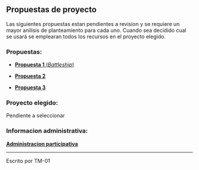 
## Propuestas de proyecto
Las siguientes propuestas estan pendientes a revision y se requiere un mayor anilisis de planteamiento para cada uno. Cuando sea decidido cual se usará se emplearan todos los recursos en el proyecto elegido.

### Propuestas:
- [**Propuesta 1** (_Battleship_)](https://github.com/Ozia112/proyecto_prog_estructurada/blob/main/Propuestas/propuesta_1.md)

- [**Propuesta 2**](https://github.com/Ozia112/proyecto_prog_estructurada/blob/main/Propuestas/propuesta_2.md)

- [**Propuesta 3**](https://github.com/Ozia112/proyecto_prog_estructurada/blob/main/Propuestas/propuesta_3.md)

### Proyecto elegido:
Pendiente a seleccionar

### Informacion administrativa:
[**Administracion participativa**](https://github.com/Ozia112/proyecto_prog_estructurada/blob/main/informacion_administrativa/administracion_participativa.md)

---
Escrito por TM-01
